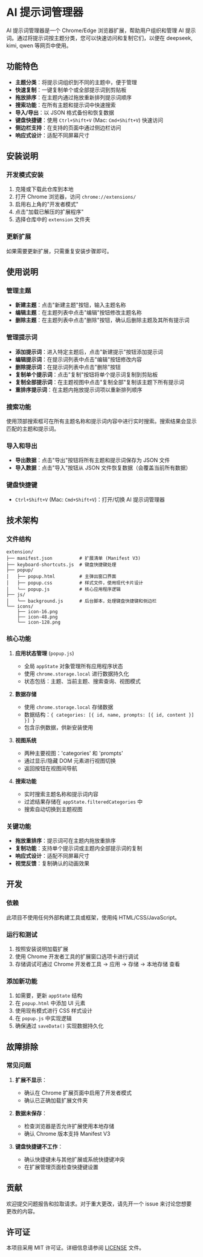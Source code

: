 # AI 提示词管理器

AI 提示词管理器是一个 Chrome/Edge 浏览器扩展，帮助用户组织和管理 AI 提示词。通过将提示词按主题分类，您可以快速访问和复制它们，以便在 deepseek, kimi, qwen 等网页中使用。

## 功能特色

- **主题分类**：将提示词组织到不同的主题中，便于管理
- **快速复制**：一键复制单个或全部提示词到剪贴板
- **拖放排序**：在主题内通过拖放重新排列提示词顺序
- **搜索功能**：在所有主题和提示词中快速搜索
- **导入/导出**：以 JSON 格式备份和恢复数据
- **键盘快捷键**：使用 `Ctrl+Shift+V` (Mac: `Cmd+Shift+V`) 快速访问
- **侧边栏支持**：在支持的页面中通过侧边栏访问
- **响应式设计**：适配不同屏幕尺寸

## 安装说明

### 开发模式安装

1. 克隆或下载此仓库到本地
2. 打开 Chrome 浏览器，访问 `chrome://extensions/`
3. 启用右上角的"开发者模式"
4. 点击"加载已解压的扩展程序"
5. 选择仓库中的 `extension` 文件夹

### 更新扩展

如果需要更新扩展，只需重复安装步骤即可。

## 使用说明

### 管理主题

- **新建主题**：点击"新建主题"按钮，输入主题名称
- **编辑主题**：在主题列表中点击"编辑"按钮修改主题名称
- **删除主题**：在主题列表中点击"删除"按钮，确认后删除主题及其所有提示词

### 管理提示词

- **添加提示词**：进入特定主题后，点击"新建提示"按钮添加提示词
- **编辑提示词**：在提示词列表中点击"编辑"按钮修改内容
- **删除提示词**：在提示词列表中点击"删除"按钮
- **复制单个提示词**：点击"复制"按钮将单个提示词复制到剪贴板
- **复制全部提示词**：在主题视图中点击"复制全部"复制该主题下所有提示词
- **重排序提示词**：在主题内拖放提示词项以重新排列顺序

### 搜索功能

使用顶部搜索框可在所有主题名称和提示词内容中进行实时搜索。搜索结果会显示匹配的主题和提示词。

### 导入和导出

- **导出数据**：点击"导出"按钮将所有主题和提示词保存为 JSON 文件
- **导入数据**：点击"导入"按钮从 JSON 文件恢复数据（会覆盖当前所有数据）

### 键盘快捷键

- `Ctrl+Shift+V` (Mac: `Cmd+Shift+V`)：打开/切换 AI 提示词管理器

## 技术架构

### 文件结构

```
extension/
├── manifest.json          # 扩展清单 (Manifest V3)
├── keyboard-shortcuts.js  # 键盘快捷键处理
├── popup/
│   ├── popup.html         # 主弹出窗口界面
│   ├── popup.css          # 样式文件，使用现代卡片设计
│   └── popup.js           # 核心应用程序逻辑
├── js/
│   └── background.js      # 后台脚本，处理键盘快捷键和侧边栏
└── icons/
    ├── icon-16.png
    ├── icon-48.png
    └── icon-128.png
```

### 核心功能

1. **应用状态管理** (`popup.js`)

   - 全局 `appState` 对象管理所有应用程序状态
   - 使用 `chrome.storage.local` 进行数据持久化
   - 状态包括：主题、当前主题、搜索查询、视图模式

2. **数据存储**

   - 使用 `chrome.storage.local` 存储数据
   - 数据结构：`{ categories: [{ id, name, prompts: [{ id, content }] }] }`
   - 包含示例数据，供新安装使用

3. **视图系统**

   - 两种主要视图：'categories' 和 'prompts'
   - 通过显示/隐藏 DOM 元素进行视图切换
   - 返回按钮在视图间导航

4. **搜索功能**

   - 实时搜索主题名称和提示词内容
   - 过滤结果存储在 `appState.filteredCategories` 中
   - 搜索自动切换到主题视图

### 关键功能

- **拖放重排序**：提示词可在主题内拖放重排序
- **复制功能**：支持单个提示词或主题内全部提示词的复制
- **响应式设计**：适配不同屏幕尺寸
- **视觉反馈**：复制确认的动画效果

## 开发

### 依赖

此项目不使用任何外部构建工具或框架，使用纯 HTML/CSS/JavaScript。

### 运行和测试

1. 按照安装说明加载扩展
2. 使用 Chrome 开发者工具的扩展窗口选项卡进行调试
3. 存储调试可通过 Chrome 开发者工具 → 应用 → 存储 → 本地存储 查看

### 添加新功能

1. 如需要，更新 `appState` 结构
2. 在 `popup.html` 中添加 UI 元素
3. 使用现有模式进行 CSS 样式设计
4. 在 `popup.js` 中实现逻辑
5. 确保通过 `saveData()` 实现数据持久化

## 故障排除

### 常见问题

1. **扩展不显示**：

   - 确认在 Chrome 扩展页面中启用了开发者模式
   - 确认已正确加载扩展文件夹

2. **数据未保存**：

   - 检查浏览器是否允许扩展使用本地存储
   - 确认 Chrome 版本支持 Manifest V3

3. **键盘快捷键不工作**：
   - 确认快捷键未与其他扩展或系统快捷键冲突
   - 在扩展管理页面检查快捷键设置

## 贡献

欢迎提交问题报告和拉取请求。对于重大更改，请先开一个 issue 来讨论您想要更改的内容。

## 许可证

本项目采用 MIT 许可证。详细信息请参阅 [LICENSE](./LICENSE) 文件。
